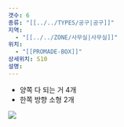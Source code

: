 ```yaml
---
갯수: 6
종류: "[[../../TYPES/공구|공구]]"
지역:
  - "[[../../ZONE/사무실|사무실]]"
위치:
  - "[[PROMADE-BOX]]"
상세위치: S10
설명:
---
```


- 양쪽 다 되는 거 4개
- 한쪽 방향 소형 2개

![](http://192.168.50.22/devices/241123_IMG_0044.jpg)